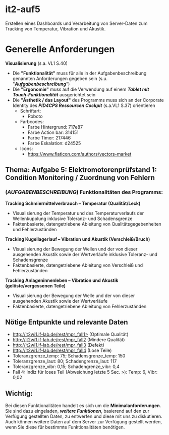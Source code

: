 # it2-auf5
Erstellen eines Dashboards und Verarbeitung von Server-Daten zum Tracking von Temperatur, Vibration und Akustik.

# Generelle Anforderungen
**Visualisierung** (s.a. VL1 S.40)
- Die **"Funktionalität"** muss für alle in der Aufgabenbeschreibung genannten Anforderungen gegeben sein (s.u. "**_Aufgabenbeschreibung_**")
- Die **"Ergonomie"** muss auf die Verwendung auf einem **_Tablet mit Touch-Funktionalität_** ausgerichtet sein
- Die **"Ästhetik / das Layout"** des Programms muss sich an der Corporate Identity des **_PID4CPS Ressourcen Cockpit_** (s.a.VL1 S.37) orientieren
  - Schriftart:
    - Roboto
  - Farbcodes:
    - Farbe Hintergrund: 717e87
    - Farbe Action bar: 314151
    - Farbe Timer: 217446
    - Farbe Eskalation: d24525
  - Icons:
    - <https://www.flaticon.com/authors/vectors-market>

## Thema: Aufgabe 5: Elektromotorenprüfstand 1: Condition Monitoring / Zuordnung von Fehlern

### (_AUFGABENBESCHREIBUNG_) Funktionalitäten des Programms:
**Tracking Schmiermittelverbrauch – Temperatur (Qualität/Leck)**
- Visualisierung der Temperatur und des Temperaturverlaufs der Wellenkupplung inklusive Toleranz- und Schadensgrenze
- Faktenbasierte, datengetriebene Ableitung von Qualitätsgegebenheiten und Fehlerzuständen

**Tracking Kugellagerlauf – Vibration und Akustik (Verschleiß/Bruch)**
- Visualisierung der Bewegung der Wellen und der von dieser ausgehenden Akustik sowie der Wertverläufe inklusive Toleranz- und Schadensgrenze
- Faktenbasierte, datengetriebene Ableitung von Verschleiß und Fehlerzuständen

**Tracking Anlageninnenleben – Vibration und Akustik (gelöste/vergessenen Teile)**
- Visualisierung der Bewegung der Welle und der von dieser ausgehenden Akustik sowie der Wertverläufe
- Faktenbasierte, datengetriebene Ableitung von Fehlerzuständen

## Nötige Entpunkte und relevante Daten
- http://it2wi1.if-lab.de/rest/mpr_fall1> (Optimale Qualität)
- <http://it2wi1.if-lab.de/rest/mpr_fall2> (Mindere Qualität)
- <http://it2wi1.if-lab.de/rest/mpr_fall3> (Defekt)
- <http://it2wi1.if-lab.de/rest/mpr_fall4> (Lose Teile)
- Toleranzgrenze_temp: 75; Schadensgrenze_temp: 150
- Toleranzgrenze_laut: 80; Schadengrenze_laut: 117
- Toleranzgrenze_vibr: 0,15; Schadengrenze_vibr: 0,4
- Fall 4: Indiz für loses Teil (Abweichung letzte 5 Sec. >): Temp: 6, Vibr: 0,02

## Wichtig:
Bei diesen Funktionalitäten handelt es sich um die **Minimalanforderungen**. Sie sind dazu eingeladen, **_weitere Funktionen_**, basierend auf den zur Verfügung gestellten Daten, zu entwerfen und diese mit uns zu diskutieren. Auch können weitere Daten auf dem Server zur Verfügung gestellt werden, wenn Sie diese für bestimmte Funktionalitäten benötigen.
